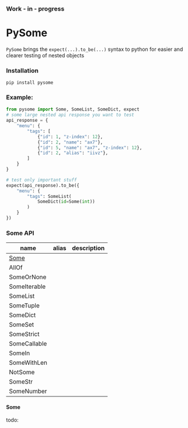 ### Work - in - progress
# PySome

`PySome` brings the `expect(...).to_be(...)` syntax to python for
easier and clearer testing of nested objects

### Installation

`pip install pysome`

### Example:
```python
from pysome import Some, SomeList, SomeDict, expect
# some large nested api response you want to test
api_response = {
    "menu": {
        "tags": [
            {"id": 1, "z-index": 12},
            {"id": 2, "name": "ax7"},
            {"id": 5, "name": "ax7", "z-index": 12},
            {"id": 2, "alias": "iivz"},
        ]
    }
}

# test only important stuff
expect(api_response).to_be({
    "menu": {
        "tags": SomeList(
            SomeDict(id=Some(int))
        )
    }
})
```

### Some API
| name  | alias  | description  |
|---            |---|---|
| [Some](#Some) |   |   |
| AllOf         |   |   |
| SomeOrNone    |   |   |
| SomeIterable  |   |   |
| SomeList      |   |   |
| SomeTuple     |   |   |
| SomeDict      |   |   |
| SomeSet       |   |   |
| SomeStrict    |   |   |
| SomeCallable  |   |   |
| SomeIn        |   |   |
| SomeWithLen   |   |   |
| NotSome       |   |   |
| SomeStr       |   |   |
| SomeNumber    |   |   |

#### <a name="Some"></a>Some
todo:


